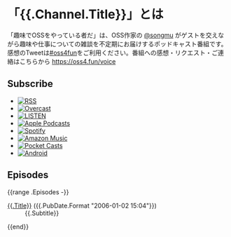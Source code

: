 # 「{{.Channel.Title}}」とは

「趣味でOSSをやっている者だ」は、OSS作家の [@songmu](https://x.com/songmu) がゲストを交えながら趣味や仕事についての雑談を不定期にお届けするポッドキャスト番組です。感想のTweetは[#oss4fun](https://x.com/search?q=%23oss4fun)をご利用ください。番組への感想・リクエスト・ご連絡はこちらから <https://oss4.fun/voice>

## Subscribe

- [![RSS](/images/icon/rss.svg)]({{.Channel.FeedURL.Path}})
- [![Overcast](/images/icon/overcast.png)](https://overcast.fm/itunes1771210971/)
- [![LISTEN](/images/icon/listen.svg)](https://listen.style/p/oss4fun?CCWEZTnF)
- [![Apple Podcasts](/images/icon/apple-podcast.png)](https://podcasts.apple.com/jp/podcast/id1771210971)
- [![Spotify](/images/icon/spotify.png)](https://open.spotify.com/show/56iQ3wiyWWeSAoJfjmoJ2f?si=dPPtngBVT2ekNxhd9V51ig)
- [![Amazon Music](/images/icon/amazon-music.png)](https://music.amazon.co.jp/podcasts/5c9311c4-6153-4e3a-b442-3d60dee1d1d6/%E8%B6%A3%E5%91%B3%E3%81%A7oss%E3%82%92%E3%82%84%E3%81%A3%E3%81%A6%E3%81%84%E3%82%8B%E8%80%85%E3%81%A0)
- [![Pocket Casts](/images/icon/pocket-casts.svg)](https://pca.st/x8mjk9j6)
- [![Android](/images/icon/android.png)](https://subscribeonandroid.com/oss4.fun/feed.xml)

## Episodes
{{range .Episodes -}}
<dl>
  <dt><a href="{{.URL.Path}}">{{.Title}}</a> ({{.PubDate.Format "2006-01-02 15:04"}})</dt>
  <dd>{{.Subtitle}}</dd>
</dl>
{{end}}
